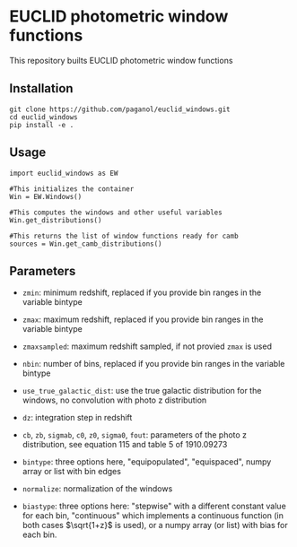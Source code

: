 # EUCLID photometric window functions 

This repository builts EUCLID photometric window functions

## Installation

```
git clone https://github.com/paganol/euclid_windows.git 
cd euclid_windows
pip install -e .
```

## Usage
```
import euclid_windows as EW

#This initializes the container 
Win = EW.Windows()

#This computes the windows and other useful variables
Win.get_distributions()

#This returns the list of window functions ready for camb
sources = Win.get_camb_distributions()
```

## Parameters

- ``zmin``: minimum redshift, replaced if you provide bin ranges in the variable bintype

- ``zmax``: maximum redshift, replaced if you provide bin ranges in the variable bintype

- ``zmaxsampled``: maximum redshift sampled, if not provied ``zmax`` is used 

- ``nbin``: number of bins, replaced if you provide bin ranges in the variable bintype

-  ``use_true_galactic_dist``: use the true galactic distribution for the windows, no 
   convolution with photo z distribution

- ``dz``: integration step in redshift

- ``cb``, ``zb``, ``sigmab``, ``c0``, ``z0``, ``sigma0``, ``fout``: parameters of the 
    photo z distribution, see equation 115 and table 5 of 1910.09273

- ``bintype``: three options here, "equipopulated", "equispaced", numpy array or list with 
  bin edges 

- ``normalize``: normalization of the windows

- ``biastype``: three options here: "stepwise" with a different constant value for each bin,
  "continuous" which implements a continuous function (in both cases $\sqrt{1+z}$ is used), or
  a numpy array (or list) with bias for each bin.
 
